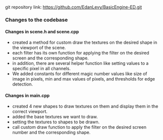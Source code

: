 git repository link: https://github.com/EdanLevy/BasicEngine-ED.git

### Changes to the codebase

#### Changes in scene.h and scene.cpp

- created a method for custom draw the textures on the desired shape in the viewport of the scene.
- each filter has its own function for applying the filter on the desired screen and the corresponding shape.
- in addition, there are several helper function like setting values to a specific pixel in all channels.
- We added constants for different magic number values like size of image in pixels, min and max values of pixels, and
  thresholds for edge detection.

#### Changes in main.cpp

- created 4 new shapes to draw textures on them and display them in the correct viewport.
- added the base textures we want to draw.
- setting the textures to shapes to be drawn.
- call custom draw function to apply the filter on the desired screen number and the corresponding shape.